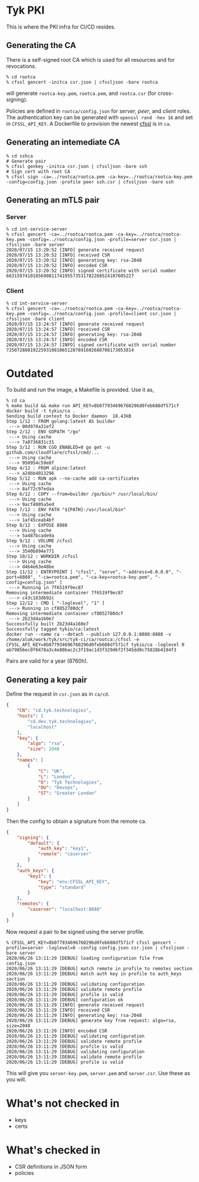 # Tyk PKI

This is where the PKI infra for CI/CD resides.

## Generating the CA

There is a self-signed root CA which is used for all resources and for revocations.

``` shellsession
% cd rootca
% cfssl gencert -initca csr.json | cfssljson -bare rootca
```

will generate `rootca-key.pem`, `rootca.pem`, and `rootca.csr` (for cross-signing).

Policies are defined in `rootca/config.json` for *server*, *peer*, and *client* roles. The authentication key can be generated with `openssl rand -hex 16` and set in `CFSSL_API_KEY`. A Dockerfile to provision the newest [cfssl](https://github.com/cloudflare/cfssl) is in `ca`.

## Generating an intemediate CA

``` shellsession
% cd sshca
# Generate pair
% cfssl genkey -initca csr.json | cfssljson -bare ssh
# Sign cert with root CA
% cfssl sign -ca=../rootca/rootca.pem -ca-key=../rootca/rootca-key.pem -config=config.json -profile peer ssh.csr | cfssljson -bare ssh
```

## Generating an mTLS pair
### Server

``` shellsession
% cd int-service-server
% cfssl gencert -ca=../rootca/rootca.pem -ca-key=../rootca/rootca-key.pem -config=../rootca/config.json -profile=server csr.json | cfssljson -bare server
2020/07/15 13:20:52 [INFO] generate received request
2020/07/15 13:20:52 [INFO] received CSR
2020/07/15 13:20:52 [INFO] generating key: rsa-2048
2020/07/15 13:20:52 [INFO] encoded CSR
2020/07/15 13:20:52 [INFO] signed certificate with serial number 663159741018569081174195573531782268524107605227
```

### Client

``` shellsession
% cd int-service-server
% cfssl gencert -ca=../rootca/rootca.pem -ca-key=../rootca/rootca-key.pem -config=../rootca/config.json -profile=client csr.json | cfssljson -bare client
2020/07/15 13:24:57 [INFO] generate received request
2020/07/15 13:24:57 [INFO] received CSR
2020/07/15 13:24:57 [INFO] generating key: rsa-2048
2020/07/15 13:24:57 [INFO] encoded CSR
2020/07/15 13:24:57 [INFO] signed certificate with serial number 725072888192259310810651287891602680708173053814
```

# Outdated

To build and run the image, a Makefile is provided. Use it as,

``` shellsession
% cd ca
% make build && make run API_KEY=8b077934696760296d0feb688df571cf
docker build -t tykio/ca .
Sending build context to Docker daemon  18.43kB
Step 1/12 : FROM golang:latest AS builder
 ---> 00d970a31ef2
Step 2/12 : ENV GOPATH "/go"
 ---> Using cache
 ---> 7a0736831c31
Step 3/12 : RUN CGO_ENABLED=0 go get -u github.com/cloudflare/cfssl/cmd/...
 ---> Using cache
 ---> 950954c59e8f
Step 4/12 : FROM alpine:latest
 ---> a24bb4013296
Step 5/12 : RUN apk --no-cache add ca-certificates
 ---> Using cache
 ---> 8af72c97edaa
Step 6/12 : COPY --from=builder /go/bin/* /usr/local/bin/
 ---> Using cache
 ---> 9acf4005a5ed
Step 7/12 : ENV PATH "${PATH}:/usr/local/bin"
 ---> Using cache
 ---> 1af45ceab4bf
Step 8/12 : EXPOSE 8888
 ---> Using cache
 ---> 5a487bcade9a
Step 9/12 : VOLUME /cfssl
 ---> Using cache
 ---> 3540b894e771
Step 10/12 : WORKDIR /cfssl
 ---> Using cache
 ---> d4b4e63e48be
Step 11/12 : ENTRYPOINT [ "cfssl", "serve", "-address=0.0.0.0", "-port=8888", "-ca=rootca.pem", "-ca-key=rootca-key.pem", "-config=config.json" ]
 ---> Running in 7f6519f9ec87
Removing intermediate container 7f6519f9ec87
 ---> c43c183d692c
Step 12/12 : CMD [ "-loglevel", "1" ]
 ---> Running in cf8052780dcf
Removing intermediate container cf8052780dcf
 ---> 2b23d4a160e7
Successfully built 2b23d4a160e7
Successfully tagged tykio/ca:latest
docker run --name ca --detach --publish 127.0.0.1:8888:8888 -v /home/alok/work/tyk/src/tyk-ci/ca/rootca:/cfssl -e CFSSL_API_KEY=8b077934696760296d0feb688df571cf tykio/ca -loglevel 0
ab79856ec0f0478a3c4e80bac2c3f19ac1d3f329d6f2f345dd0c75828b4194f3
```

Pairs are valid for a year (8760h).

## Generating a key pair

Define the request in `csr.json` as in `ca/cd`.

``` json
{
    "CN": "cd.tyk.technologies",
    "hosts": [
        "cd.dev.tyk.technologies",
        "localhost"
    ],
    "key": {
        "algo": "rsa",
        "size": 2048
    },
    "names": [
        {
            "C": "UK",
            "L": "London",
            "O": "Tyk Technologies",
            "OU": "Devops",
            "ST": "Greater London"
        }
    ]
}
```

Then the config to obtain a signature from the remote ca.

``` json
{
    "signing": {
        "default": {
            "auth_key": "key1",
            "remote": "caserver"
        }
    },
    "auth_keys": {
        "key1": {
            "key": "env:CFSSL_API_KEY",
            "type": "standard"
        }
    },
    "remotes": {
        "caserver": "localhost:8888"
  }
}
```

Now request a pair to be signed using the server profile.

``` shell
% CFSSL_API_KEY=8b077934696760296d0feb688df571cf cfssl gencert -profile=server -loglevel=0 -config config.json csr.json | cfssljson -bare server
2020/06/26 13:11:29 [DEBUG] loading configuration file from config.json
2020/06/26 13:11:29 [DEBUG] match remote in profile to remotes section
2020/06/26 13:11:29 [DEBUG] match auth key in profile to auth_keys section
2020/06/26 13:11:29 [DEBUG] validating configuration
2020/06/26 13:11:29 [DEBUG] validate remote profile
2020/06/26 13:11:29 [DEBUG] profile is valid
2020/06/26 13:11:29 [DEBUG] configuration ok
2020/06/26 13:11:29 [INFO] generate received request
2020/06/26 13:11:29 [INFO] received CSR
2020/06/26 13:11:29 [INFO] generating key: rsa-2048
2020/06/26 13:11:29 [DEBUG] generate key from request: algo=rsa, size=2048
2020/06/26 13:11:29 [INFO] encoded CSR
2020/06/26 13:11:29 [DEBUG] validating configuration
2020/06/26 13:11:29 [DEBUG] validate remote profile
2020/06/26 13:11:29 [DEBUG] profile is valid
2020/06/26 13:11:29 [DEBUG] validating configuration
2020/06/26 13:11:29 [DEBUG] validate remote profile
2020/06/26 13:11:29 [DEBUG] profile is valid
```

This will give you `server-key.pem`, `server.pem` and `server.csr`. Use these as you will.

# What's not checked in

- keys
- certs

# What's checked in

- CSR definitions in JSON form
- policies
